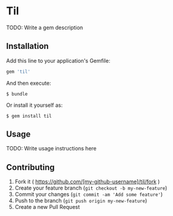# Til

TODO: Write a gem description

## Installation

Add this line to your application's Gemfile:

```ruby
gem 'til'
```

And then execute:

    $ bundle

Or install it yourself as:

    $ gem install til

## Usage

TODO: Write usage instructions here

## Contributing

1. Fork it ( https://github.com/[my-github-username]/til/fork )
2. Create your feature branch (`git checkout -b my-new-feature`)
3. Commit your changes (`git commit -am 'Add some feature'`)
4. Push to the branch (`git push origin my-new-feature`)
5. Create a new Pull Request
